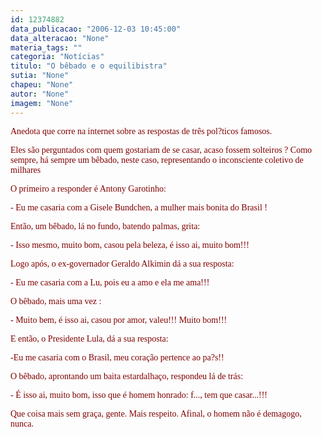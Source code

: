 ```yaml
---
id: 12374882
data_publicacao: "2006-12-03 10:45:00"
data_alteracao: "None"
materia_tags: ""
categoria: "Notícias"
titulo: "O bêbado e o equilibistra"
sutia: "None"
chapeu: "None"
autor: "None"
imagem: "None"
---
```

<p><FONT color=#800000></p>
<p><P><FONT face=Verdana>Anedota que corre na internet sobre as respostas de três pol?ticos famosos. </FONT></P></p>
<p><P><FONT face=Verdana>Eles são perguntados com quem gostariam de se casar, acaso fossem solteiros ? Como sempre, há sempre um bêbado, neste caso, representando o inconsciente coletivo de milhares</FONT></P></p>
<p><P><FONT face=Verdana>O primeiro a responder é Antony Garotinho: </FONT></P></p>
<p><P><FONT face=Verdana>- Eu me casaria com a Gisele Bundchen, a mulher mais bonita do Brasil !</FONT></P></p>
<p><P><FONT face=Verdana>Então, um bêbado, lá no fundo, batendo palmas, grita:</FONT></P></p>
<p><P><FONT face=Verdana>- Isso mesmo, muito bom, casou pela beleza, é isso ai, muito bom!!!</FONT></P></p>
<p><P><FONT face=Verdana>Logo após, o ex-governador Geraldo Alkimin dá a sua resposta:</FONT></P></p>
<p><P><FONT face=Verdana>- Eu me casaria com a Lu, pois eu a amo e ela me ama!!!</FONT></P></p>
<p><P><FONT face=Verdana>O bêbado, mais uma vez :</FONT></P></p>
<p><P><FONT face=Verdana>- Muito bem, é isso ai, casou por amor, valeu!!! Muito bom!!!</FONT></P></p>
<p><P><FONT face=Verdana>E então, o Presidente Lula, dá a sua resposta:</FONT></P></p>
<p><P><FONT face=Verdana>-Eu me casaria com o Brasil, meu coração pertence ao pa?s!! </FONT></P></p>
<p><P><FONT face=Verdana>O bêbado, aprontando um baita estardalhaço, respondeu lá de trás:</FONT></P></p>
<p><P><FONT face=Verdana>- É isso ai, muito bom, isso que é homem honrado: f..., tem que casar...!!!</FONT></P></p>
<p><P><FONT face=Verdana>Que coisa mais sem graça, gente. Mais respeito. Afinal, o homem não é demagogo, nunca.</FONT></P></FONT> </p>
